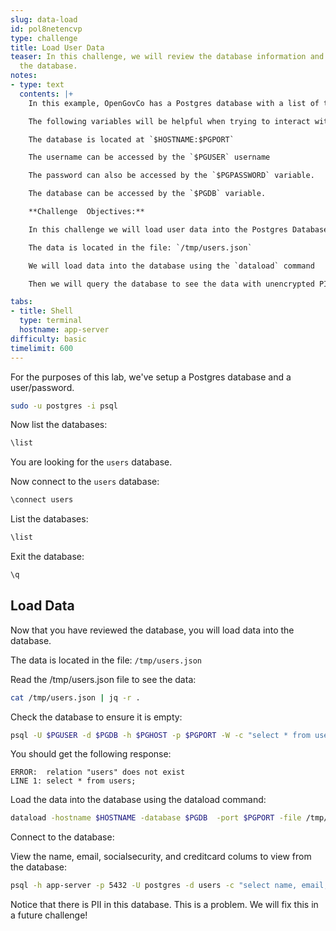 ```yaml
---
slug: data-load
id: pol8netencvp
type: challenge
title: Load User Data
teaser: In this challenge, we will review the database information and load data into
  the database.
notes:
- type: text
  contents: |+
    In this example, OpenGovCo has a Postgres database with a list of their users.

    The following variables will be helpful when trying to interact with the database.

    The database is located at `$HOSTNAME:$PGPORT`

    The username can be accessed by the `$PGUSER` username

    The password can also be accessed by the `$PGPASSWORD` variable.

    The database can be accessed by the `$PGDB` variable.

    **Challenge  Objectives:**

    In this challenge we will load user data into the Postgres Database.

    The data is located in the file: `/tmp/users.json`

    We will load data into the database using the `dataload` command

    Then we will query the database to see the data with unencrypted PII.

tabs:
- title: Shell
  type: terminal
  hostname: app-server
difficulty: basic
timelimit: 600
---
```


For the purposes of this lab, we've setup a Postgres database and a user/password.

```bash
sudo -u postgres -i psql
```

Now list the databases:

```bash
\list
```

You are looking  for the `users` database.

Now connect to the `users` database:

```bash
\connect users
```

List the databases:

```bash
\list
```

Exit the database:

```bash
\q
```

## Load Data

Now that you have reviewed the database, you will load data into the database.

The data is located in the file: `/tmp/users.json`

Read the /tmp/users.json file to see the data:

```bash
cat /tmp/users.json | jq -r .
```

Check the database to ensure it is empty:

```bash
psql -U $PGUSER -d $PGDB -h $PGHOST -p $PGPORT -W -c "select * from users;"
```

You should get the following response:

```sql,nocopy
ERROR:  relation "users" does not exist
LINE 1: select * from users;
```

Load the data into the database using the dataload command:

```bash
dataload -hostname $HOSTNAME -database $PGDB  -port $PGPORT -file /tmp/users.json -password $PGPASSWORD
```

Connect to the database:

View the name, email, socialsecurity, and creditcard colums to view from the database:

```bash
psql -h app-server -p 5432 -U postgres -d users -c "select name, email, socialsecurity, creditcard from users;"
```

Notice that there is PII in this database.  This is a problem.  We will fix this in a future challenge!
